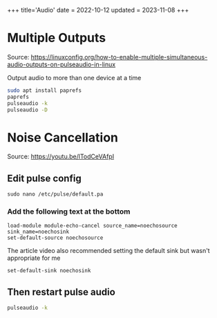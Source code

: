 +++
title='Audio'
date = 2022-10-12
updated = 2023-11-08
+++

# Multiple Outputs

Source: <https://linuxconfig.org/how-to-enable-multiple-simultaneous-audio-outputs-on-pulseaudio-in-linux>

Output audio to more than one device at a time

```sh
sudo apt install paprefs
paprefs
pulseaudio -k
pulseaudio -D
```

# Noise Cancellation

Source: <https://youtu.be/lTodCeVAfpI>

## Edit pulse config

```
sudo nano /etc/pulse/default.pa
```

### Add the following text at the bottom

```
load-module module-echo-cancel source_name=noechosource sink_name=noechosink
set-default-source noechosource
```

The article video also recommended setting the default sink but wasn't appropriate for me

```
set-default-sink noechosink
```

## Then restart pulse audio

```sh
pulseaudio -k
```
